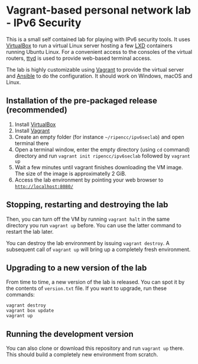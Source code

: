 Vagrant-based personal network lab - IPv6 Security
==================================================

This is a small self contained lab for playing with IPv6 security tools. It uses [VirtualBox](https://www.virtualbox.org/) to run a virtual
Linux server hosting a few [LXD](https://linuxcontainers.org/lxd/) containers
running Ubuntu Linux. For a convenient access to
the consoles of the virtual routers, [ttyd](https://github.com/tsl0922/ttyd) is
used to provide web-based terminal access.

The lab is highly customizable using [Vagrant](https://www.vagrantup.com/) to
provide the virtual server and [Ansible](https://www.ansible.com/) to do the
configuration. It should work on Windows, macOS and Linux.

Installation of the pre-packaged release (recommended)
------------------------------------------------------

  1. Install [VirtualBox](https://www.virtualbox.org/)
  2. Install [Vagrant](https://www.vagrantup.com/)
  3. Create an empty folder (for instance `~/ripencc/ipv6seclab`) and open
     terminal there
  4. Open a terminal window, enter the empty directory (using `cd` command) directory and run `vagrant init ripencc/ipv6seclab` followed by `vagrant up`
  5. Wait a few minutes until vagrant finishes downloading the VM image. The
     size of the image is approximatelly 2 GiB.
  6. Access the lab environment by pointing your web browser to [`http://localhost:8080/`](http://localhost:8080/)
  
Stopping, restarting and destroying the lab
-------------------------------------------

Then, you can turn off the VM by running `vagrant halt` in the same directory
you run `vagrant up` before. You can use the latter command to restart the lab
later.

You can destroy the lab environment by issuing `vagrant destroy`. A subsequent
call of `vagrant up` will bring up a completely fresh environment.

Upgrading to a new version of the lab
-------------------------------------

From time to time, a new version of the lab is released. You can spot it by
the contents of `version.txt` file. If you want to upgrade, run these commands:

    vagrant destroy
    vagrant box update
    vagrant up

Running the development version
-------------------------------

You can also clone or download this repository and run `vagrant up` there. This
should build a completely new environment from scratch.
